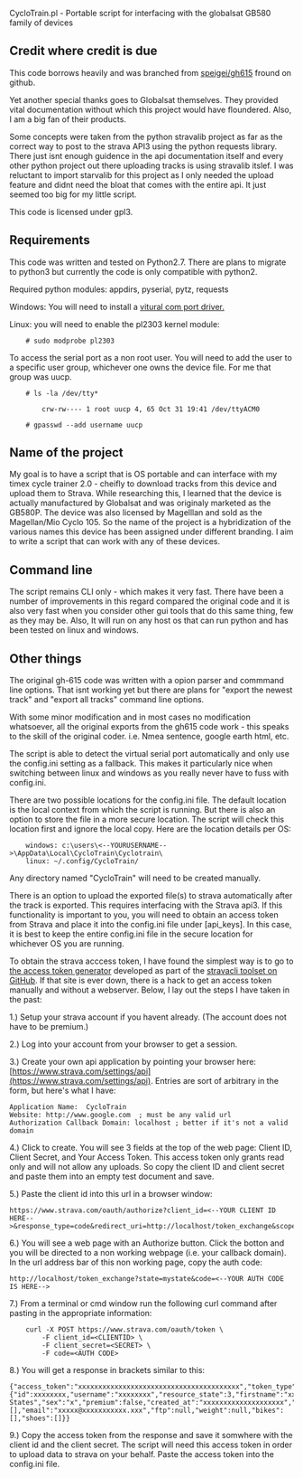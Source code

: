 CycloTrain.pl - Portable script for interfacing with the globalsat GB580 family of devices

Credit where credit is due
---------------------------
This code borrows heavily and was branched from [speigei/gh615](https://github.com/speigei/gh615) fround on github.

Yet another special thanks goes to Globalsat themselves. They provided vital documentation without which this project would have floundered.  Also, I am a big fan of their products.

Some concepts were taken from the python stravalib project as far as the correct way to post to the strava API3 using the python requests library. There just isnt enough guidence in the api documentation itself and every other python project out there uploading tracks is using stravalib itslef.  I was reluctant to import starvalib for this project as I only needed the upload feature and didnt need the bloat that comes with the entire api.  It just seemed too big for my little script.

This code is licensed under gpl3.

Requirements
------------
This code was written and tested on Python2.7.  There are plans to migrate to python3 but currently the code is only compatible with python2.

Required python modules:
appdirs, pyserial, pytz, requests

Windows:
You will need to install a [vitural com port driver.](http://www1.globalsat.com.tw/products-page_new.php?menu=2&gs_en_product_id=5&gs_en_product_cnt_id=34&img_id=469&product_cnt_folder=4)

Linux:
you will need to enable the pl2303 kernel module:

		# sudo modprobe pl2303	

To access the serial port as a non root user.  You will need to add the user to a specific user group, whichever one owns the device file.  For me that group was uucp.

		# ls -la /dev/tty*
		
			crw-rw---- 1 root uucp 4, 65 Oct 31 19:41 /dev/ttyACM0

		# gpasswd --add username uucp


Name of the project
-------------------
My goal is to have a script that is OS portable and can interface with my timex cycle trainer 2.0 - cheifly to download tracks from this device and upload them to Strava.  While researching this, I learned that the device is actually manufactured by Globalsat and was originaly marketed as the GB580P.  The device was also licensed by Magelllan and sold as the Magellan/Mio Cyclo 105.  So the name of the project is a hybridization of the various names this device has been assigned under different branding.  I aim to write a script that can work with any of these devices.

Command line
------------
The script remains CLI only - which makes it very fast.  There have been a number of improvements in this regard compared the original code and it is also very fast when you consider other gui tools that do this same thing, few as they may be. Also, It will run on any host os that can run python and has been tested on linux and windows.

Other things
------------
The original gh-615 code was written with a opion parser and commmand line options. That isnt working yet but there are plans for "export the newest track" and "export all tracks" command line options.

With some minor modification and in most cases no modification whatsoever, all the original exports from the gh615 code work - this speaks to the skill of the original coder.  i.e. Nmea sentence, google earth html, etc.

The script is able to detect the virtual serial port automatically and only use the config.ini setting as a fallback.  This makes it particularly nice when switching between linux and windows as you really never have to fuss with config.ini.

There are two possible locations for the config.ini file. The default location is the local context from which the script is running. But there is also an option to store the file in a more secure location. The script will check this location first and ignore the local copy. Here are the location details per OS:

        windows: c:\users\<--YOURUSERNAME-->\AppData\Local\CycloTrain\Cyclotrain\
        linux: ~/.config/CycloTrain/

Any directory named "CycloTrain" will need to be created manually.

There is an option to upload the exported file(s) to strava automatically after the track is exported. This requires interfacing with the Strava api3. If this functionality is important to you, you will need to obtain an access token from Strava and place it into the config.ini file under [api_keys]. In this case, it is best to keep the entire config.ini file in the secure location for whichever OS you are running.

To obtain the strava acccess token, I have found the simplest way is to go to [the access token generator](//stravacli-dlenski.rhcloud.com) developed as part of the [stravacli toolset on GitHub](https://github.com/dlenski/stravacli).  If that site is ever down, there is a hack to get an access token manually and without a webserver. Below, I lay out the steps I have taken in the past:

1.) Setup your strava account if you havent already. (The account does not have to be premium.)

2.) Log into your account from your browser to get a session.

3.) Create your own api application by pointing your browser here: [https://www.strava.com/settings/api](https://www.strava.com/settings/api). Entries are sort of arbitrary in the form, but here's what I have:

	Application Name:  CycloTrain
	Website: http://www.google.com  ; must be any valid url
	Authorization Callback Domain: localhost ; better if it's not a valid domain

4.) Click to create.  You will see 3 fields at the top of the web page: Client ID, Client Secret, and Your Access Token.  This access token only grants read only and will not allow any uploads.  So copy the client ID and client secret and paste them into an empty test document and save. 

5.) Paste the client id into this url in a browser window:

	https://www.strava.com/oauth/authorize?client_id=<--YOUR CLIENT ID HERE-->&response_type=code&redirect_uri=http://localhost/token_exchange&scope=write&state=mystate&approval_prompt=force

6.) You will see a web page with an Authorize button.  Click the botton and you will be directed to a non working webpage (i.e. your callback domain).  In the url address bar of this non working page, copy the auth code:

 	http://localhost/token_exchange?state=mystate&code=<--YOUR AUTH CODE IS HERE-->

7.) From a terminal or cmd window run the following curl command after pasting in the appropriate information:

		curl -X POST https://www.strava.com/oauth/token \
		    -F client_id=<CLIENTID> \
		    -F client_secret=<SECRET> \
		    -F code=<AUTH CODE>

8.) You will get a response in brackets similar to this:

	{"access_token":"xxxxxxxxxxxxxxxxxxxxxxxxxxxxxxxxxxxxxxxx","token_type":"Bearer","athlete":{"id":xxxxxxxx,"username":"xxxxxxxx","resource_state":3,"firstname":"xxxx","lastname":"xxxx","city":"xxxxxxxxxxxxxx","state":"xxxx","country":"United States","sex":"x","premium":false,"created_at":"xxxxxxxxxxxxxxxxxxxx","updated_at":"xxxxxxxxxxxxxxxxxxxx","badge_type_id":0,"profile_medium":"avatar/athlete/medium.png","profile":"avatar/athlete/large.png","friend":null,"follower":null,"follower_count":0,"friend_count":0,"mutual_friend_count":0,"athlete_type":0,"date_preference":"%m/%d/%Y","measurement_preference":"feet","clubs":[],"email":"xxxxx@xxxxxxxxxxx.xxx","ftp":null,"weight":null,"bikes":[],"shoes":[]}}
 
9.) Copy the access token from the response and save it somwhere with the client id and the client secret. The script will need this access token in order to upload data to strava on your behalf. Paste the access token into the config.ini file.
